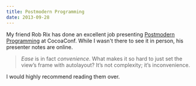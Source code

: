 ```yaml
---
title: Postmodern Programming
date: 2013-09-28
---
```


My friend Rob Rix has done an excellent job presenting [Postmodern Programming](https://github.com/robrix/Postmodern-Programming) at CocoaConf. While I wasn't there to see it in person, his presenter notes are online.

> _Ease_ is in fact _convenience_. What makes it so hard to just set the view’s frame with autolayout? It’s not complexity; it’s inconvenience.

I would highly recommend reading them over.
